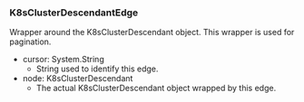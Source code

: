 ### K8sClusterDescendantEdge
Wrapper around the K8sClusterDescendant object. This wrapper is used for pagination.

- cursor: System.String
  - String used to identify this edge.
- node: K8sClusterDescendant
  - The actual K8sClusterDescendant object wrapped by this edge.
